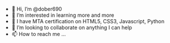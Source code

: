 - 👋 Hi, I’m @dober690
- 👀 I’m interested in learning more and more
- 🌱 I have MTA certification on HTML5, CSS3, Javascript, Python
- 💞️ I’m looking to collaborate on anything I can help 
- 📫 How to reach me ...

<!---
dober690/dober690 is a ✨ special ✨ repository because its `README.md` (this file) appears on your GitHub profile.
You can click the Preview link to take a look at your changes.
--->
